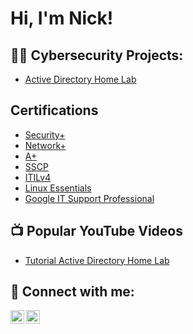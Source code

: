 # Hi, I'm Nick!

## 👨‍💻 Cybersecurity Projects:

- [Active Directory Home Lab](https://github.com/CyberCalderon/ActiveDirectoryLab/tree/main)
  
## Certifications

- [Security+](https://drive.google.com/file/d/1k3jAemlw2qMF3lVcdjQMKeQJcdmfqVsL/view?usp=sharing)
- [Network+](https://drive.google.com/file/d/1o-BZD-ji4cLxGN50AKz2Dj4b3ftNSh9j/view?usp=sharing)
- [A+](https://drive.google.com/file/d/1fSZWQV-uUD1uX0vv5CheHGOa1nYYY5K5/view?usp=sharing)
- [SSCP](https://www.credly.com/badges/2f6bbba4-2777-4974-9f8e-1d0dd1626804/public_url)
- [ITILv4](https://drive.google.com/file/d/1K38VDoANwu8Sff5mYZDu9f5Zv-PIlMEx/view?usp=sharing)
- [Linux Essentials](https://drive.google.com/file/d/1556rcU80Ke-mPbcf15z1FcnztQpe4tre/view?usp=sharing)
- [Google IT Support Professional](https://drive.google.com/file/d/115JDSRYZSRggsvC_CLmzhIkq0gTsGcUO/view?usp=sharing)


<h2>📺 Popular YouTube Videos</h2>

- [Tutorial Active Directory Home Lab](URL)


<h2> 🤳 Connect with me:</h2>

[<img align="left" alt="JoshMadakor | YouTube" width="22px" src="https://cdn.jsdelivr.net/npm/simple-icons@v3/icons/youtube.svg" />][youtube]
[<img align="left" alt="JoshMadakor | LinkedIn" width="22px" src="https://cdn.jsdelivr.net/npm/simple-icons@v3/icons/linkedin.svg" />][linkedin]

[youtube]: https://www.youtube.com/c/joshmadakor
[linkedin]: https://www.linkedin.com/in/nicholas-calderon-52113283/

<!--
**joshmadakor1/joshmadakor1** is a ✨ _special_ ✨ repository because its `README.md` (this file) appears on your GitHub profile.

Here are some ideas to get you started:

- 🔭 I’m currently working on ...
- 🌱 I’m currently learning ...
- 👯 I’m looking to collaborate on ...
- 🤔 I’m looking for help with ...
- 💬 Ask me about ...
- 📫 How to reach me: ...
- ⚡ Fun fact: ...
-->
